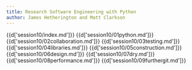 ```yaml
---
title: Research Software Engineering with Python
author: James Hetherington and Matt Clarkson
---
```


{{d['session10/index.md']}}
{{d['session10/01python.md']}}
{{d['session10/02collaboration.md']}}
{{d['session10/03testing.md']}}
{{d['session10/04libraries.md']}}
{{d['session10/05construction.md']}}
{{d['session10/06design.md']}}
{{d['session10/07dry.md']}}
{{d['session10/08performance.md']}}
{{d['session10/09furthergit.md']}}

